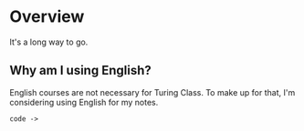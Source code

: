 # Overview

It's a long way to go.

## Why am I using English?

English courses are not necessary for Turing Class. To make up for that, I'm considering using English for my notes.

```
code ->
```